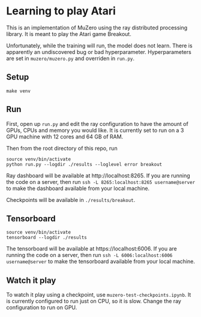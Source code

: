 # Learning to play Atari

This is an implementation of MuZero using the ray distributed processing library. It is meant to play the Atari game Breakout.

Unfortunately, while the training will run, the model does not learn. There is apparently an undiscovered bug or bad hyperparameter. Hyperparameters are set in `muzero/muzero.py` and overriden in `run.py`.

## Setup

```
make venv
```

## Run

First, open up `run.py` and edit the ray configuration to have the amount of GPUs, CPUs and memory you would like. It is currently set to run on a 3 GPU machine with 12 cores and 64 GB of RAM.

Then from the root directory of this repo, run
```
source venv/bin/activate
python run.py --logdir ./results --loglevel error breakout
```

Ray dashboard will be available at http://localhost:8265. If you are running the code on a server, then run `ssh -L 8265:localhost:8265 username@server` to make the dashboard available from your local machine.

Checkpoints will be available in `./results/breakout`.

## Tensorboard

```
source venv/bin/activate
tensorboard --logdir ./results
```

The tensorboard will be available at https://localhost:6006. If you are running the code on a server, then run `ssh -L 6006:localhost:6006 username@server` to make the tensorboard available from your local machine.

## Watch it play

To watch it play using a checkpoint, use `muzero-test-checkpoints.ipynb`. It is currently configured to run just on CPU, so it is slow. Change the ray configuration to run on GPU.
